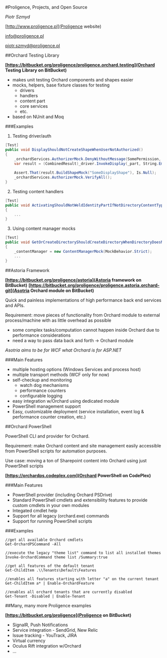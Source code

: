 #Proligence, Projects, and Open Source

*Piotr Szmyd*

[http://www.proligence.pl](Proligence website)

[info@proligence.pl](info@proligence.pl)

[piotr.szmyd@proligence.pl](piotr.szmyd@proligence.pl)

##Orchard Testing Library

**[https://bitbucket.org/proligence/proligence.orchard.testing](Orchard Testing Library on BitBucket)**

  - makes unit testing Orchard components and shapes easier
  - mocks, helpers, base fixture classes for testing
    - drivers
	- handlers
	- content part
	- core services
	- etc.
  - based on NUnit and Moq
  
###Examples

1. Testing driver/auth

```csharp
[Test]
public void DisplayShouldNotCreateShapeWhenUserNotAuthorized()
{
    _orchardServices.AuthorizerMock.DenyWithoutMessage(SomePermission, _part);
    var result = (CombinedResult)_driver.InvokeDisplay(_part, String.Empty, ShapeFactory);
	
    Assert.That(result.BuildShapeMock("SomeDisplayShape"), Is.Null);
    _orchardServices.AuthorizerMock.VerifyAll();
}
```

2. Testing content handlers


```csharp
[Test]
public void ActivatingShouldNotWeldIdentityPartIfNotDirectoryContentType()
{
    ...		
}
```


3. Using content manager mocks

```csharp
[Test]
public void GetOrCreateDirectoryShouldCreateDirectoryWhenDirectoryDoesNotExist()
{
    _contentManager = new ContentManagerMock(MockBehavior.Strict);
    ...	
}
```

##Astoria Framework

**[https://bitbucket.org/proligence/astoria](Astoria framework on BitBucket)**
**[https://bitbucket.org/proligence/proligence.astoria.orchard-git](Asotria Orchard module on BitBucket)**

Quick and painless implementations of high performance back end services and APIs.

Requirement: move pieces of functionality from Orchard module to external process/machine with as little overhead as possible
  - some complex tasks/computation cannot happen inside Orchard due to performance considerations
  - need a way to pass data back and forth -> Orchard module

*Asotria aims to be for WCF what Orchard is for ASP.NET*

###Main Features

  - multiple hosting options (Windows Services and process host)
  - multiple transport methods (WCF only for now)
  - self-checkup and monitoring
    - watch dog mechanisms
	- performance counters
	- configurable logging
  - easy integration w/Orchard using dedicated module
  - PowerShell management support
  - Easy, customizable deployment (service installation, event log & performance counter creation, etc.)
  
##Orchard PowerShell

PowerShell CLI and provider for Orchard.

Requirement: make Orchard content and site management easily accessible from PowerShell scripts for automation purposes.

Use case: moving a ton of Sharepoint content into Orchard using just PowerShell scripts

**[https://orchardps.codeplex.com](Orchard PowerShell on CodePlex)**

###Main Features
 
  - PowerShell provider (including Orchard PSDrive)
  - Standard PowerShell cmdlets and extensibility features to provide custom cmdlets in your own modules
  - Integated cmdlet help
  - Support for all legacy (orchard.exe) commands
  - Support for running PowerShell scripts

###Examples

    //get all available Orchard cmdlets
    Get-OrchardPSCommand -All
	
    //execute the legacy "theme list" command to list all installed themes
    Invoke-OrchardCommand theme list /Summary:true
 
    //get all features of the default tenant
    Get-ChildItem .\\Tenants\Default\Features

    //enables all features starting with letter "a" on the current tenant
    Get-ChildItem a* | Enable-OrchardFeature

    //enables all orchard tenants that are currently disabled
    Get-Tenant -Disabled | Enable-Tenant
  
##Many, many more Proligence examples

**[https://bitbucket.org/proligence](Proligence on BitBucket)**

  - SignalR, Push Notifications
  - Service integration - SendGrid, New Relic
  - Issue tracking - YouTrack, JIRA
  - Virtual currency
  - Oculus Rift integration w/Orchard
  - ...
